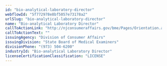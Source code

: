 ```yaml
---
id: "bio-analytical-laboratory-director"
webflowId: "5f772978e8bf5057e73178a2"
urlSlug: "bio-analytical-laboratory-director"
name: "Bio-analytical Laboratory Director"
callToActionLink: "http://njconsumeraffairs.gov/bme/Pages/Orientation.aspx"
callToActionText: ""
issuingAgency: "Division of Consumer Affairs"
issuingDivision: "State Board of Medical Examiners"
divisionPhone: "(973) 504-6200"
industryId: "Bio-analytical Laboratory Director"
licenseCertificationClassification: "LICENSE"
---
```

